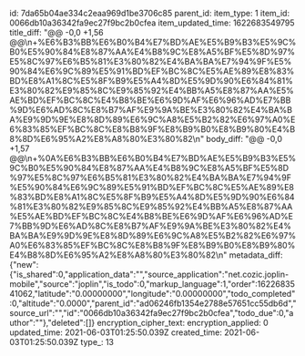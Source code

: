 id: 7da65b04ae334c2eaa969d1be3706c85
parent_id: 
item_type: 1
item_id: 0066db10a36342fa9ec27f9bc2b0cfea
item_updated_time: 1622683549795
title_diff: "@@ -0,0 +1,56 @@\\n+%E6%B3%BB%E6%B0%B4%E7%BD%AE%E5%B9%B3%E5%9C%B0%E5%90%84%E8%87%AA%E4%B8%9C%E8%A5%BF%E5%8D%97%E5%8C%97%E6%B5%81%E3%80%82%E4%BA%BA%E7%94%9F%E5%90%84%E6%9C%89%E5%91%BD%EF%BC%8C%E5%AE%89%E8%83%BD%E8%A1%8C%E5%8F%B9%E5%A4%8D%E5%9D%90%E6%84%81%E3%80%82%E9%85%8C%E9%85%92%E4%BB%A5%E8%87%AA%E5%AE%BD%EF%BC%8C%E4%B8%BE%E6%9D%AF%E6%96%AD%E7%BB%9D%E6%AD%8C%E8%B7%AF%E9%9A%BE%E3%80%82%E4%BA%BA%E9%9D%9E%E8%8D%89%E6%9C%A8%E5%B2%82%E6%97%A0%E6%83%85%EF%BC%8C%E8%B8%9F%E8%B9%B0%E8%B9%80%E4%B8%8D%E6%95%A2%E8%A8%80%E3%80%82\\n"
body_diff: "@@ -0,0 +1,57 @@\\n+%0A%E6%B3%BB%E6%B0%B4%E7%BD%AE%E5%B9%B3%E5%9C%B0%E5%90%84%E8%87%AA%E4%B8%9C%E8%A5%BF%E5%8D%97%E5%8C%97%E6%B5%81%E3%80%82%E4%BA%BA%E7%94%9F%E5%90%84%E6%9C%89%E5%91%BD%EF%BC%8C%E5%AE%89%E8%83%BD%E8%A1%8C%E5%8F%B9%E5%A4%8D%E5%9D%90%E6%84%81%E3%80%82%E9%85%8C%E9%85%92%E4%BB%A5%E8%87%AA%E5%AE%BD%EF%BC%8C%E4%B8%BE%E6%9D%AF%E6%96%AD%E7%BB%9D%E6%AD%8C%E8%B7%AF%E9%9A%BE%E3%80%82%E4%BA%BA%E9%9D%9E%E8%8D%89%E6%9C%A8%E5%B2%82%E6%97%A0%E6%83%85%EF%BC%8C%E8%B8%9F%E8%B9%B0%E8%B9%80%E4%B8%8D%E6%95%A2%E8%A8%80%E3%80%82\\n"
metadata_diff: {"new":{"is_shared":0,"application_data":"","source_application":"net.cozic.joplin-mobile","source":"joplin","is_todo":0,"markup_language":1,"order":1622683541062,"latitude":"0.00000000","longitude":"0.00000000","todo_completed":0,"altitude":"0.0000","parent_id":"ad06246fb1354e2788e57651cc55db6d","source_url":"","id":"0066db10a36342fa9ec27f9bc2b0cfea","todo_due":0,"author":""},"deleted":[]}
encryption_cipher_text: 
encryption_applied: 0
updated_time: 2021-06-03T01:25:50.039Z
created_time: 2021-06-03T01:25:50.039Z
type_: 13